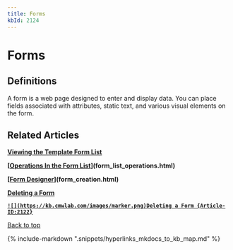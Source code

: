 ```yaml
---
title: Forms
kbId: 2124
---
```



# Forms

## Definitions

A form is a web page designed to enter and display data. You can place fields associated with attributes, static text, and various visual elements on the form.

## Related Articles

**[Viewing the Template Form List](https://kb.comindware.ru/article.php?id=2120)**

**[[Operations In the Form List](https://kb.comindware.ru/article.php?id=2123)](form_list_operations.html)**

**[[Form Designer](https://kb.comindware.ru/article.php?id=2121)](form_creation.html)**

**[Deleting a Form](https://kb.comindware.ru/article.php?id=2125)**

**[`![](https://kb.cmwlab.com/images/marker.png)Deleting a Form {Article-ID:2122}`](form_deletion.html)**

 [Back to top](#)

{% include-markdown ".snippets/hyperlinks_mkdocs_to_kb_map.md" %}
